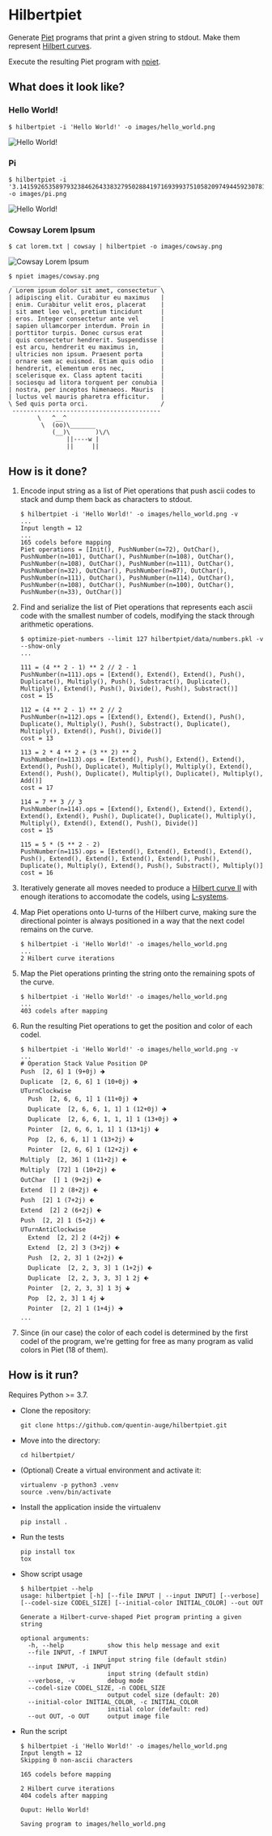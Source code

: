 # Hilbertpiet

Generate
[Piet](https://www.dangermouse.net/esoteric/piet.html) programs that print a given string to
stdout. Make them represent [Hilbert curves](https://en.wikipedia.org/wiki/Hilbert_curve).

Execute the resulting Piet program with [npiet](https://www.bertnase.de/npiet/).

## What does it look like?

### Hello World!

```
$ hilbertpiet -i 'Hello World!' -o images/hello_world.png
```

![Hello World!](images/hello_world.png)

### Pi

```
$ hilbertpiet -i '3.1415926535897932384626433832795028841971693993751058209749445923078164062862089986280348253421170679' -o images/pi.png
```

![Hello World!](images/pi.png)

### Cowsay Lorem Ipsum

```
$ cat lorem.txt | cowsay | hilbertpiet -o images/cowsay.png
```

![Cowsay Lorem Ipsum](images/cowsay.png)

```
$ npiet images/cowsay.png
 _________________________________________
/ Lorem ipsum dolor sit amet, consectetur \
| adipiscing elit. Curabitur eu maximus   |
| enim. Curabitur velit eros, placerat    |
| sit amet leo vel, pretium tincidunt     |
| eros. Integer consectetur ante vel      |
| sapien ullamcorper interdum. Proin in   |
| porttitor turpis. Donec cursus erat     |
| quis consectetur hendrerit. Suspendisse |
| est arcu, hendrerit eu maximus in,      |
| ultricies non ipsum. Praesent porta     |
| ornare sem ac euismod. Etiam quis odio  |
| hendrerit, elementum eros nec,          |
| scelerisque ex. Class aptent taciti     |
| sociosqu ad litora torquent per conubia |
| nostra, per inceptos himenaeos. Mauris  |
| luctus vel mauris pharetra efficitur.   |
\ Sed quis porta orci.                    /
 -----------------------------------------
        \   ^__^
         \  (oo)\_______
            (__)\       )\/\
                ||----w |
                ||     ||
```

## How is it done?

1. Encode input string as a list of Piet operations that push ascii codes to stack and dump them
back as characters to stdout. 
    ```
    $ hilbertpiet -i 'Hello World!' -o images/hello_world.png -v
    ...
    Input length = 12
    ...
    165 codels before mapping
    Piet operations = [Init(), PushNumber(n=72), OutChar(), PushNumber(n=101), OutChar(), PushNumber(n=108), OutChar(), PushNumber(n=108), OutChar(), PushNumber(n=111), OutChar(), PushNumber(n=32), OutChar(), PushNumber(n=87), OutChar(), PushNumber(n=111), OutChar(), PushNumber(n=114), OutChar(), PushNumber(n=108), OutChar(), PushNumber(n=100), OutChar(), PushNumber(n=33), OutChar()]
    ```

2. Find and serialize the list of Piet operations that represents each ascii code with the smallest
number of codels, modifying the stack through arithmetic operations.
    ```
    $ optimize-piet-numbers --limit 127 hilbertpiet/data/numbers.pkl -v --show-only
    ...

    111 = (4 ** 2 - 1) ** 2 // 2 - 1
    PushNumber(n=111).ops = [Extend(), Extend(), Extend(), Push(), Duplicate(), Multiply(), Push(), Substract(), Duplicate(), Multiply(), Extend(), Push(), Divide(), Push(), Substract()]
    cost = 15
    
    112 = (4 ** 2 - 1) ** 2 // 2
    PushNumber(n=112).ops = [Extend(), Extend(), Extend(), Push(), Duplicate(), Multiply(), Push(), Substract(), Duplicate(), Multiply(), Extend(), Push(), Divide()]
    cost = 13
    
    113 = 2 * 4 ** 2 + (3 ** 2) ** 2
    PushNumber(n=113).ops = [Extend(), Push(), Extend(), Extend(), Extend(), Push(), Duplicate(), Multiply(), Multiply(), Extend(), Extend(), Push(), Duplicate(), Multiply(), Duplicate(), Multiply(), Add()]
    cost = 17
    
    114 = 7 ** 3 // 3
    PushNumber(n=114).ops = [Extend(), Extend(), Extend(), Extend(), Extend(), Extend(), Push(), Duplicate(), Duplicate(), Multiply(), Multiply(), Extend(), Extend(), Push(), Divide()]
    cost = 15
    
    115 = 5 * (5 ** 2 - 2)
    PushNumber(n=115).ops = [Extend(), Extend(), Extend(), Extend(), Push(), Extend(), Extend(), Extend(), Extend(), Push(), Duplicate(), Multiply(), Extend(), Push(), Substract(), Multiply()]
    cost = 16
    ```

3. Iteratively generate all moves needed to produce a
[Hilbert curve II](https://elc.github.io/posts/plotting-fractals-step-by-step-with-python/#hilbert-curve-ii)
with enough iterations to accomodate the codels, using
[L-systems](https://en.wikipedia.org/wiki/L-system).

4. Map Piet operations onto U-turns of the Hilbert curve, making sure the directional pointer is
always positioned in a way that the next codel remains on the curve.
    ```
    $ hilbertpiet -i 'Hello World!' -o images/hello_world.png
    ...
    2 Hilbert curve iterations
    ```

5. Map the Piet operations printing the string onto the remaining spots of the curve.
    ```
    $ hilbertpiet -i 'Hello World!' -o images/hello_world.png
    ...
    403 codels after mapping
    ```

6. Run the resulting Piet operations to get the position and color of each codel.
    ```
    $ hilbertpiet -i 'Hello World!' -o images/hello_world.png -v
    ...
    # Operation Stack Value Position DP
    Push  [2, 6] 1 (9+0j) 🡺
    Duplicate  [2, 6, 6] 1 (10+0j) 🡺
    UTurnClockwise 
      Push  [2, 6, 6, 1] 1 (11+0j) 🡺
      Duplicate  [2, 6, 6, 1, 1] 1 (12+0j) 🡺
      Duplicate  [2, 6, 6, 1, 1, 1] 1 (13+0j) 🡺
      Pointer  [2, 6, 6, 1, 1] 1 (13+1j) 🡻
      Pop  [2, 6, 6, 1] 1 (13+2j) 🡻
      Pointer  [2, 6, 6] 1 (12+2j) 🡸
    Multiply  [2, 36] 1 (11+2j) 🡸
    Multiply  [72] 1 (10+2j) 🡸
    OutChar  [] 1 (9+2j) 🡸
    Extend  [] 2 (8+2j) 🡸
    Push  [2] 1 (7+2j) 🡸
    Extend  [2] 2 (6+2j) 🡸
    Push  [2, 2] 1 (5+2j) 🡸
    UTurnAntiClockwise 
      Extend  [2, 2] 2 (4+2j) 🡸
      Extend  [2, 2] 3 (3+2j) 🡸
      Push  [2, 2, 3] 1 (2+2j) 🡸
      Duplicate  [2, 2, 3, 3] 1 (1+2j) 🡸
      Duplicate  [2, 2, 3, 3, 3] 1 2j 🡸
      Pointer  [2, 2, 3, 3] 1 3j 🡻
      Pop  [2, 2, 3] 1 4j 🡻
      Pointer  [2, 2] 1 (1+4j) 🡺
    ...
    ```

7. Since (in our case) the color of each codel is determined by the first codel of the program,
we're getting for free as many program as valid colors in Piet (18 of them).

## How is it run?

Requires Python >= 3.7.

* Clone the repository:
    ```
    git clone https://github.com/quentin-auge/hilbertpiet.git
    ```

* Move into the directory:
    ```
    cd hilbertpiet/
    ```

* (Optional) Create a virtual environment and activate it:
    ```
    virtualenv -p python3 .venv
    source .venv/bin/activate
    ```

* Install the application inside the virtualenv
    ```
    pip install .
    ```

* Run the tests
   ```
   pip install tox
   tox 
   ```

* Show script usage
    ```
    $ hilbertpiet --help
    usage: hilbertpiet [-h] [--file INPUT | --input INPUT] [--verbose] [--codel-size CODEL_SIZE] [--initial-color INITIAL_COLOR] --out OUT
    
    Generate a Hilbert-curve-shaped Piet program printing a given string
    
    optional arguments:
      -h, --help            show this help message and exit
      --file INPUT, -f INPUT
                            input string file (default stdin)
      --input INPUT, -i INPUT
                            input string (default stdin)
      --verbose, -v         debug mode
      --codel-size CODEL_SIZE, -n CODEL_SIZE
                            output codel size (default: 20)
      --initial-color INITIAL_COLOR, -c INITIAL_COLOR
                            initial color (default: red)
      --out OUT, -o OUT     output image file
    ```

* Run the script
    ```
    $ hilbertpiet -i 'Hello World!' -o images/hello_world.png
    Input length = 12
    Skipping 0 non-ascii characters
    
    165 codels before mapping
    
    2 Hilbert curve iterations
    404 codels after mapping
    
    Ouput: Hello World!
    
    Saving program to images/hello_world.png
    ```
